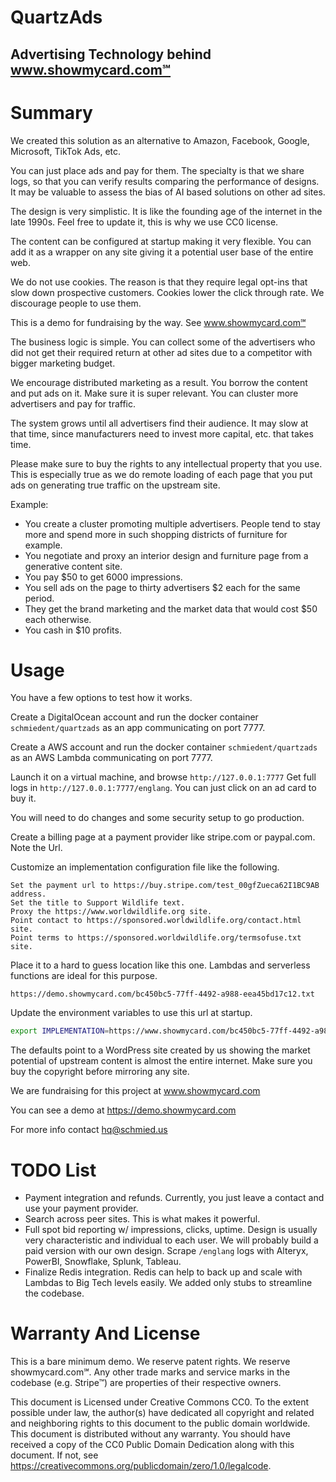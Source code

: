 # QuartzAds

## Advertising Technology behind www.showmycard.com℠

# Summary

We created this solution as an alternative to Amazon, Facebook, Google, Microsoft, TikTok Ads, etc.

You can just place ads and pay for them. The specialty is that we share logs, so that you can verify results comparing the performance of designs. It may be valuable to assess the bias of AI based solutions on other ad sites.

The design is very simplistic. It is like the founding age of the internet in the late 1990s. Feel free to update it, this is why we use CC0 license.

The content can be configured at startup making it very flexible. You can add it as a wrapper on any site giving it a potential user base of the entire web.

We do not use cookies. The reason is that they require legal opt-ins that slow down prospective customers. Cookies lower the click through rate. We discourage people to use them.

This is a demo for fundraising by the way. See www.showmycard.com℠

The business logic is simple. You can collect some of the advertisers who did not get their required return at other ad sites due to a competitor with bigger marketing budget.

We encourage distributed marketing as a result. You borrow the content and put ads on it. Make sure it is super relevant. You can cluster more advertisers and pay for traffic.

The system grows until all advertisers find their audience. It may slow at that time, since manufacturers need to invest more capital, etc. that takes time.

Please make sure to buy the rights to any intellectual property that you use. This is especially true as we do remote loading of each page that you put ads on generating true traffic on the upstream site.

Example:

- You create a cluster promoting multiple advertisers. People tend to stay more and spend more in such shopping districts of furniture for example.
- You negotiate and proxy an interior design and furniture page from a generative content site.
- You pay $50 to get 6000 impressions.
- You sell ads on the page to thirty advertisers $2 each for the same period.
- They get the brand marketing and the market data that would cost $50 each otherwise.
- You cash in $10 profits.

# Usage

You have a few options to test how it works.

Create a DigitalOcean account and run the docker container `schmiedent/quartzads` as an app communicating on port 7777.

Create a AWS account and run the docker container `schmiedent/quartzads` as an AWS Lambda communicating on port 7777.

Launch it on a virtual machine, and browse `http://127.0.0.1:7777` Get full logs in `http://127.0.0.1:7777/englang`. You can just click on an ad card to buy it.

You will need to do changes and some security setup to go production.

Create a billing page at a payment provider like stripe.com or paypal.com. Note the Url.

Customize an implementation configuration file like the following.
```
Set the payment url to https://buy.stripe.com/test_00gfZueca62I1BC9AB address.
Set the title to Support Wildlife text.
Proxy the https://www.worldwildlife.org site.
Point contact to https://sponsored.worldwildlife.org/contact.html site.
Point terms to https://sponsored.worldwildlife.org/termsofuse.txt site.

```

Place it to a hard to guess location like this one. Lambdas and serverless functions are ideal for this purpose.
```
https://demo.showmycard.com/bc450bc5-77ff-4492-a988-eea45bd17c12.txt
```

Update the environment variables to use this url at startup.
```bash
export IMPLEMENTATION=https://www.showmycard.com/bc450bc5-77ff-4492-a988-eea45bd17c12.txt
```

The defaults point to a WordPress site created by us showing the market potential of upstream content is almost the entire internet. Make sure you buy the copyright before mirroring any site.

We are fundraising for this project at www.showmycard.com

You can see a demo at https://demo.showmycard.com

For more info contact hq@schmied.us

# TODO List

- Payment integration and refunds. Currently, you just leave a contact and use your payment provider.
- Search across peer sites. This is what makes it powerful.
- Full spot bid reporting w/ impressions, clicks, uptime. Design is usually very characteristic and individual to each user. We will probably build a paid version with our own design. Scrape `/englang` logs with Alteryx, PowerBI, Snowflake, Splunk, Tableau.
- Finalize Redis integration. Redis can help to back up and scale with Lambdas to Big Tech levels easily. We added only stubs to streamline the codebase.

# Warranty And License

This is a bare minimum demo. We reserve patent rights. We reserve showmycard.com℠. Any other trade marks and service marks in the codebase (e.g. Stripe™) are properties of their respective owners.

This document is Licensed under Creative Commons CC0.
To the extent possible under law, the author(s) have dedicated all copyright and related and neighboring rights
to this document to the public domain worldwide.
This document is distributed without any warranty.
You should have received a copy of the CC0 Public Domain Dedication along with this document.
If not, see https://creativecommons.org/publicdomain/zero/1.0/legalcode.
